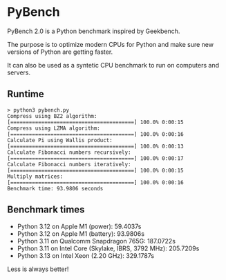 # PyBench

PyBench 2.0 is a Python benchmark inspired by Geekbench.

The purpose is to optimize modern CPUs for Python and make sure new versions of Python are getting faster.

It can also be used as a syntetic CPU benchmark to run on computers and servers.

## Runtime

```
> python3 pybench.py
Compress using BZ2 algorithm:
[========================================] 100.0% 0:00:15
Compress using LZMA algorithm:
[========================================] 100.0% 0:00:16
Calculate Pi using Wallis product:
[========================================] 100.0% 0:00:13
Calculate Fibonacci numbers recursively:
[========================================] 100.0% 0:00:17
Calculate Fibonacci numbers iteratively:
[========================================] 100.0% 0:00:15
Multiply matrices:
[========================================] 100.0% 0:00:16
Benchmark time: 93.9806 seconds
```

## Benchmark times

- Python 3.12 on Apple M1 (power): 59.4037s
- Python 3.12 on Apple M1 (battery): 93.9806s
- Python 3.11 on Qualcomm Snapdragon 765G: 187.0722s
- Python 3.11 on Intel Core (Skylake, IBRS, 3792 MHz): 205.7209s
- Python 3.13 on Intel Xeon (2.20 GHz): 329.1787s

Less is always better!
